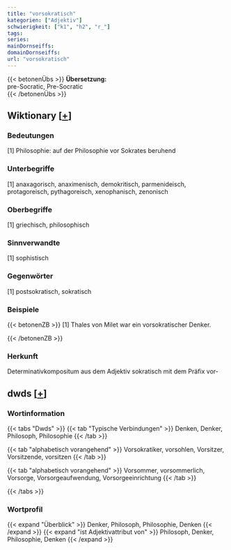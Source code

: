 ```yaml
---
title: "vorsokratisch"
kategorien: ["Adjektiv"]
schwierigkeit: ["k1", "h2", "r_"]
tags:
series:
mainDornseiffs:
domainDornseiffs:
url: "vorsokratisch"
---
```


{{< betonenÜbs >}}
**Übersetzung:**  
pre-Socratic, Pre-Socratic  
{{< /betonenÜbs >}}

## Wiktionary [[+](https://de.wiktionary.org/wiki/vorsokratisch)]

### Bedeutungen
[1] Philosophie: auf der Philosophie vor Sokrates beruhend  

### Unterbegriffe
[1] anaxagorisch, anaximenisch, demokritisch, parmenideisch, protagoreisch, pythagoreisch, xenophanisch, zenonisch  

### Oberbegriffe
[1] griechisch, philosophisch  

### Sinnverwandte
[1] sophistisch  

### Gegenwörter
[1] postsokratisch, sokratisch  

### Beispiele
{{< betonenZB >}}
[1] Thales von Milet war ein vorsokratischer Denker.  

{{< /betonenZB >}}
### Herkunft
Determinativkompositum aus dem Adjektiv sokratisch mit dem Präfix vor-  



## dwds [[+](https://www.dwds.de/wb/vorsokratisch)]

### Wortinformation
{{< tabs "Dwds" >}}
{{< tab "Typische Verbindungen" >}}
Denken, Denker, Philosoph, Philosophie
{{< /tab >}}

{{< tab "alphabetisch vorangehend" >}}
Vorsokratiker, vorsohlen, Vorsitzer, Vorsitzende, vorsitzen
{{< /tab >}}

{{< tab "alphabetisch vorangehend" >}}
Vorsommer, vorsommerlich, Vorsorge, Vorsorgeaufwendung, Vorsorgeeinrichtung
{{< /tab >}}

{{< /tabs >}}

### Wortprofil
{{< expand "Überblick" >}} Denker, Philosoph, Philosophie, Denken {{< /expand >}}
{{< expand "ist Adjektivattribut von" >}} Philosoph, Denker, Philosophie, Denken {{< /expand >}}

